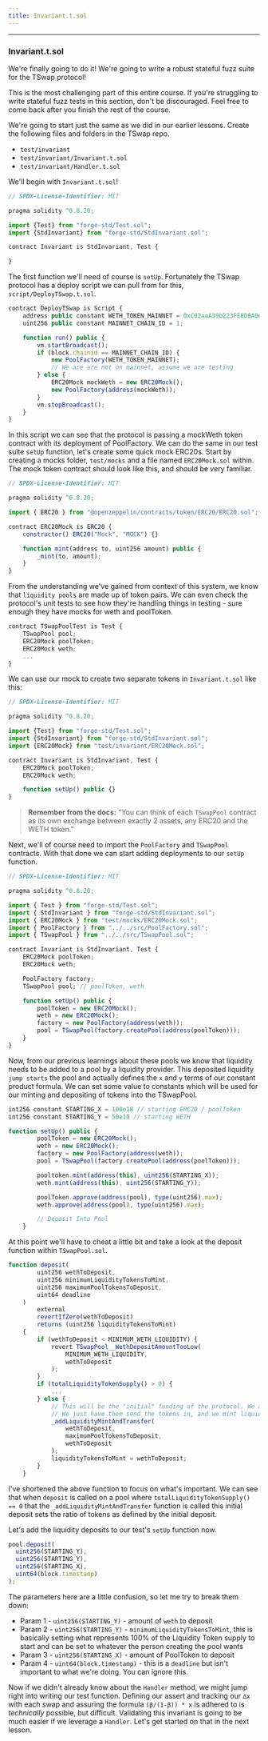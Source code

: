 ```yaml
---
title: Invariant.t.sol
---
```


---

### Invariant.t.sol

We're finally going to do it! We're going to write a robust stateful fuzz suite for the TSwap protocol!

This is the most challenging part of this entire course. If you're struggling to write stateful fuzz tests in this section, don't be discouraged. Feel free to come back after you finish the rest of the course.

We're going to start just the same as we did in our earlier lessons. Create the following files and folders in the TSwap repo.

- `test/invariant`
- `test/invariant/Invariant.t.sol`
- `test/invariant/Handler.t.sol`

We'll begin with `Invariant.t.sol`!

```js
// SPDX-License-Identifier: MIT

pragma solidity ^0.8.20;

import {Test} from "forge-std/Test.sol";
import {StdInvariant} from "forge-std/StdInvariant.sol";

contract Invariant is StdInvariant, Test {

}
```

The first function we'll need of course is `setUp`. Fortunately the TSwap protocol has a deploy script we can pull from for this, `script/DeployTSwap.t.sol`.

```js
contract DeployTSwap is Script {
    address public constant WETH_TOKEN_MAINNET = 0xC02aaA39b223FE8D0A0e5C4F27eAD9083C756Cc2;
    uint256 public constant MAINNET_CHAIN_ID = 1;

    function run() public {
        vm.startBroadcast();
        if (block.chainid == MAINNET_CHAIN_ID) {
            new PoolFactory(WETH_TOKEN_MAINNET);
            // We are are not on mainnet, assume we are testing
        } else {
            ERC20Mock mockWeth = new ERC20Mock();
            new PoolFactory(address(mockWeth));
        }
        vm.stopBroadcast();
    }
}
```

In this script we can see that the protocol is passing a mockWeth token contract with its deployment of PoolFactory. We can do the same in our test suite `setUp` function, let's create some quick mock ERC20s. Start by creating a mocks folder, `test/mocks` and a file named `ERC20Mock.sol` within. The mock token contract should look like this, and should be very familiar.

```js
// SPDX-License-Identifier: MIT

pragma solidity ^0.8.20;

import { ERC20 } from "@openzeppelin/contracts/token/ERC20/ERC20.sol";

contract ERC20Mock is ERC20 {
    constructor() ERC20("Mock", "MOCK") {}

    function mint(address to, uint256 amount) public {
        _mint(to, amount);
    }
}
```

From the understanding we've gained from context of this system, we know that `liquidity pools` are made up of token pairs. We can even check the protocol's unit tests to see how they're handling things in testing - sure enough they have mocks for weth and poolToken.

```js
contract TSwapPoolTest is Test {
    TSwapPool pool;
    ERC20Mock poolToken;
    ERC20Mock weth;
    ...
}
```

We can use our mock to create two separate tokens in `Invariant.t.sol` like this:

```js
// SPDX-License-Identifier: MIT

pragma solidity ^0.8.20;

import {Test} from "forge-std/Test.sol";
import {StdInvariant} from "forge-std/StdInvariant.sol";
import {ERC20Mock} from "test/invariant/ERC20Mock.sol";

contract Invariant is StdInvariant, Test {
    ERC20Mock poolToken;
    ERC20Mock weth;

    function setUp() public {}
}
```

> **Remember from the docs:** "You can think of each `TSwapPool` contract as its own exchange between exactly 2 assets, any ERC20 and the WETH token."

Next, we'll of course need to import the `PoolFactory` and `TSwapPool` contracts. With that done we can start adding deployments to our `setUp` function.

```js
// SPDX-License-Identifier: MIT

pragma solidity ^0.8.20;

import { Test } from "forge-std/Test.sol";
import { StdInvariant } from "forge-std/StdInvariant.sol";
import { ERC20Mock } from "test/mocks/ERC20Mock.sol";
import { PoolFactory } from "../../src/PoolFactory.sol";
import { TSwapPool } from "../../src/TSwapPool.sol";

contract Invariant is StdInvariant, Test {
    ERC20Mock poolToken;
    ERC20Mock weth;

    PoolFactory factory;
    TSwapPool pool; // poolToken, weth

    function setUp() public {
        poolToken = new ERC20Mock();
        weth = new ERC20Mock();
        factory = new PoolFactory(address(weth));
        pool = TSwapPool(factory.createPool(address(poolToken)));
    }
}
```

Now, from our previous learnings about these pools we know that liquidity needs to be added to a pool by a liquidity provider. This deposited liquidity `jump starts` the pool and actually defines the `x` and `y` terms of our constant product formula. We can set some value to constants which will be used for our minting and depositing of tokens into the TSwapPool.

```js
int256 constant STARTING_X = 100e18 // starting ERC20 / poolToken
int256 constant STARTING_Y = 50e18 // starting WETH

function setUp() public {
        poolToken = new ERC20Mock();
        weth = new ERC20Mock();
        factory = new PoolFactory(address(weth));
        pool = TSwapPool(factory.createPool(address(poolToken)));

        pooltoken.mint(address(this), uint256(STARTING_X));
        weth.mint(address(this), uint256(STARTING_Y));

        poolToken.approve(address(pool), type(uint256).max);
        weth.approve(address(pool), type(uint256).max);

        // Deposit Into Pool
    }
```

At this point we'll have to cheat a little bit and take a look at the deposit function within `TSwapPool.sol`.

```js
function deposit(
        uint256 wethToDeposit,
        uint256 minimumLiquidityTokensToMint,
        uint256 maximumPoolTokensToDeposit,
        uint64 deadline
    )
        external
        revertIfZero(wethToDeposit)
        returns (uint256 liquidityTokensToMint)
    {
        if (wethToDeposit < MINIMUM_WETH_LIQUIDITY) {
            revert TSwapPool__WethDepositAmountTooLow(
                MINIMUM_WETH_LIQUIDITY,
                wethToDeposit
            );
        }
        if (totalLiquidityTokenSupply() > 0) {
            ...
        } else {
            // This will be the "initial" funding of the protocol. We are starting from blank here!
            // We just have them send the tokens in, and we mint liquidity tokens based on the weth
            _addLiquidityMintAndTransfer(
                wethToDeposit,
                maximumPoolTokensToDeposit,
                wethToDeposit
            );
            liquidityTokensToMint = wethToDeposit;
        }
    }
```

I've shortened the above function to focus on what's important. We can see that when `deposit` is called on a pool where `totalLiquidityTokenSupply() == 0` that the `_addLiquidityMintAndTransfer` function is called this initial deposit sets the ratio of tokens as defined by the initial deposit.

Let's add the liquidity deposits to our test's `setUp` function now.

```js
pool.deposit(
  uint256(STARTING_Y),
  uint256(STARTING_Y),
  uint256(STARTING_X),
  uint64(block.timestamp)
);
```

The parameters here are a little confusion, so let me try to break them down:

- Param 1 - `uint256(STARTING_Y)` - amount of `weth` to deposit
- Param 2 - `uint256(STARTING_Y)` - `minimumLiquidityTokensToMint`, this is basically setting what represents 100% of the Liquidity Token supply to start and can be set to whatever the person creating the pool wants
- Param 3 - `uint256(STARTING_X)` - amount of PoolToken to deposit
- Param 4 - `uint64(block.timestamp)` - this is a `deadline` but isn't important to what we're doing. You can ignore this.

Now if we didn't already know about the `Handler` method, we might jump right into writing our test function. Defining our assert and tracking our `∆x` with each swap and assuring the formula `(β/(1-β)) * x` is adhered to is _technically_ possible, but difficult. Validating this invariant is going to be much easier if we leverage a `Handler`. Let's get started on that in the next lesson.
